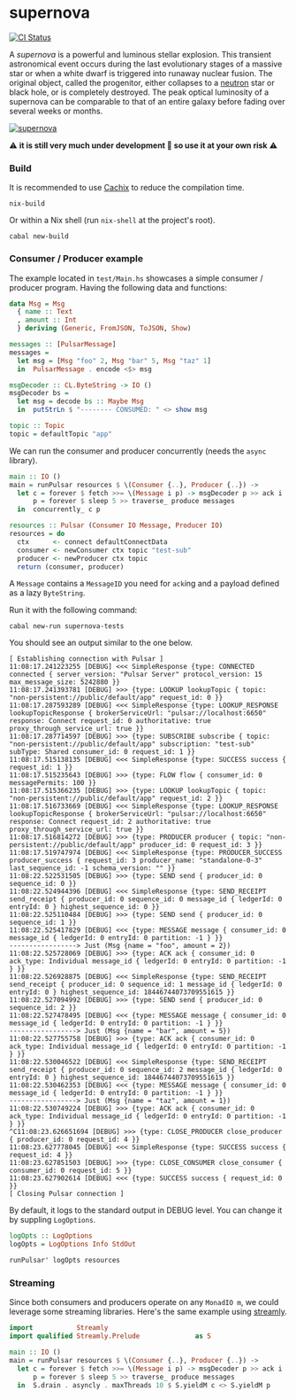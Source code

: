 supernova
=========

[![CI Status](https://github.com/cr-org/supernova/workflows/Haskell%20CI/badge.svg)](https://github.com/cr-org/supernova/actions)

A *supernova* is a powerful and luminous stellar explosion. This transient astronomical event occurs during the last evolutionary stages of a massive star or when a white dwarf is triggered into runaway nuclear fusion. The original object, called the progenitor, either collapses to a [neutron](https://github.com/cr-org/neutron) star or black hole, or is completely destroyed. The peak optical luminosity of a supernova can be comparable to that of an entire galaxy before fading over several weeks or months.

[![supernova](https://www.jpl.nasa.gov/spaceimages/images/largesize/PIA21474_hires.jpg "Crab Nebula from Five Observatories. Credit NASA/JPL-Caltech")](https://www.jpl.nasa.gov/spaceimages/?search=supernova&category=#submit)

⚠️  **it is still very much under development 🚧 so use it at your own risk** ⚠️

### Build

It is recommended to use [Cachix](https://app.cachix.org/cache/hpulsar) to reduce the compilation time.

```shell
nix-build
```

Or within a Nix shell (run `nix-shell` at the project's root).

```shell
cabal new-build
```

### Consumer / Producer example

The example located in `test/Main.hs` showcases a simple consumer / producer program. Having the following data and functions:

```haskell
data Msg = Msg
  { name :: Text
  , amount :: Int
  } deriving (Generic, FromJSON, ToJSON, Show)

messages :: [PulsarMessage]
messages =
  let msg = [Msg "foo" 2, Msg "bar" 5, Msg "taz" 1]
  in  PulsarMessage . encode <$> msg

msgDecoder :: CL.ByteString -> IO ()
msgDecoder bs =
  let msg = decode bs :: Maybe Msg
  in  putStrLn $ "-------- CONSUMED: " <> show msg

topic :: Topic
topic = defaultTopic "app"
```

We can run the consumer and producer concurrently (needs the `async` library).

```haskell
main :: IO ()
main = runPulsar resources $ \(Consumer {..}, Producer {..}) ->
  let c = forever $ fetch >>= \(Message i p) -> msgDecoder p >> ack i
      p = forever $ sleep 5 >> traverse_ produce messages
  in  concurrently_ c p

resources :: Pulsar (Consumer IO Message, Producer IO)
resources = do
  ctx      <- connect defaultConnectData
  consumer <- newConsumer ctx topic "test-sub"
  producer <- newProducer ctx topic
  return (consumer, producer)
```

A `Message` contains a `MessageID` you need for `ack`ing and a payload defined as a lazy `ByteString`.

Run it with the following command:

```shell
cabal new-run supernova-tests
```

You should see an output similar to the one below.

```
[ Establishing connection with Pulsar ]
11:08:17.241223255 [DEBUG] <<< SimpleResponse {type: CONNECTED connected { server_version: "Pulsar Server" protocol_version: 15 max_message_size: 5242880 }}
11:08:17.241393781 [DEBUG] >>> {type: LOOKUP lookupTopic { topic: "non-persistent://public/default/app" request_id: 0 }}
11:08:17.287593289 [DEBUG] <<< SimpleResponse {type: LOOKUP_RESPONSE lookupTopicResponse { brokerServiceUrl: "pulsar://localhost:6650" response: Connect request_id: 0 authoritative: true proxy_through_service_url: true }}
11:08:17.287714597 [DEBUG] >>> {type: SUBSCRIBE subscribe { topic: "non-persistent://public/default/app" subscription: "test-sub" subType: Shared consumer_id: 0 request_id: 1 }}
11:08:17.515138135 [DEBUG] <<< SimpleResponse {type: SUCCESS success { request_id: 1 }}
11:08:17.515235643 [DEBUG] >>> {type: FLOW flow { consumer_id: 0 messagePermits: 100 }}
11:08:17.515366235 [DEBUG] >>> {type: LOOKUP lookupTopic { topic: "non-persistent://public/default/app" request_id: 2 }}
11:08:17.516733669 [DEBUG] <<< SimpleResponse {type: LOOKUP_RESPONSE lookupTopicResponse { brokerServiceUrl: "pulsar://localhost:6650" response: Connect request_id: 2 authoritative: true proxy_through_service_url: true }}
11:08:17.516814272 [DEBUG] >>> {type: PRODUCER producer { topic: "non-persistent://public/default/app" producer_id: 0 request_id: 3 }}
11:08:17.519747974 [DEBUG] <<< SimpleResponse {type: PRODUCER_SUCCESS producer_success { request_id: 3 producer_name: "standalone-0-3" last_sequence_id: -1 schema_version: "" }}
11:08:22.522531505 [DEBUG] >>> {type: SEND send { producer_id: 0 sequence_id: 0 }}
11:08:22.524944396 [DEBUG] <<< SimpleResponse {type: SEND_RECEIPT send_receipt { producer_id: 0 sequence_id: 0 message_id { ledgerId: 0 entryId: 0 } highest_sequence_id: 0 }}
11:08:22.525110484 [DEBUG] >>> {type: SEND send { producer_id: 0 sequence_id: 1 }}
11:08:22.525417829 [DEBUG] <<< {type: MESSAGE message { consumer_id: 0 message_id { ledgerId: 0 entryId: 0 partition: -1 } }}
-----------------> Just (Msg {name = "foo", amount = 2})
11:08:22.525728069 [DEBUG] >>> {type: ACK ack { consumer_id: 0 ack_type: Individual message_id { ledgerId: 0 entryId: 0 partition: -1 } }}
11:08:22.526928875 [DEBUG] <<< SimpleResponse {type: SEND_RECEIPT send_receipt { producer_id: 0 sequence_id: 1 message_id { ledgerId: 0 entryId: 0 } highest_sequence_id: 18446744073709551615 }}
11:08:22.527094992 [DEBUG] >>> {type: SEND send { producer_id: 0 sequence_id: 2 }}
11:08:22.527478495 [DEBUG] <<< {type: MESSAGE message { consumer_id: 0 message_id { ledgerId: 0 entryId: 0 partition: -1 } }}
-----------------> Just (Msg {name = "bar", amount = 5})
11:08:22.527755758 [DEBUG] >>> {type: ACK ack { consumer_id: 0 ack_type: Individual message_id { ledgerId: 0 entryId: 0 partition: -1 } }}
11:08:22.530046522 [DEBUG] <<< SimpleResponse {type: SEND_RECEIPT send_receipt { producer_id: 0 sequence_id: 2 message_id { ledgerId: 0 entryId: 0 } highest_sequence_id: 18446744073709551615 }}
11:08:22.530462353 [DEBUG] <<< {type: MESSAGE message { consumer_id: 0 message_id { ledgerId: 0 entryId: 0 partition: -1 } }}
-----------------> Just (Msg {name = "taz", amount = 1})
11:08:22.530749224 [DEBUG] >>> {type: ACK ack { consumer_id: 0 ack_type: Individual message_id { ledgerId: 0 entryId: 0 partition: -1 } }}
^C11:08:23.626651694 [DEBUG] >>> {type: CLOSE_PRODUCER close_producer { producer_id: 0 request_id: 4 }}
11:08:23.627778045 [DEBUG] <<< SimpleResponse {type: SUCCESS success { request_id: 4 }}
11:08:23.627851503 [DEBUG] >>> {type: CLOSE_CONSUMER close_consumer { consumer_id: 0 request_id: 5 }}
11:08:23.627902614 [DEBUG] <<< {type: SUCCESS success { request_id: 0 }}
[ Closing Pulsar connection ]
```

By default, it logs to the standard output in DEBUG level. You can change it by suppling `LogOptions`.

```haskell
logOpts :: LogOptions
logOpts = LogOptions Info StdOut

runPulsar' logOpts resources
```

### Streaming

Since both consumers and producers operate on any `MonadIO m`, we could leverage some streaming libraries. Here's the same example using [streamly](https://hackage.haskell.org/package/streamly).

```haskell
import           Streamly
import qualified Streamly.Prelude              as S

main :: IO ()
main = runPulsar resources $ \(Consumer {..}, Producer {..}) ->
  let c = forever $ fetch >>= \(Message i p) -> msgDecoder p >> ack i
      p = forever $ sleep 5 >> traverse_ produce messages
  in  S.drain . asyncly . maxThreads 10 $ S.yieldM c <> S.yieldM p
```
